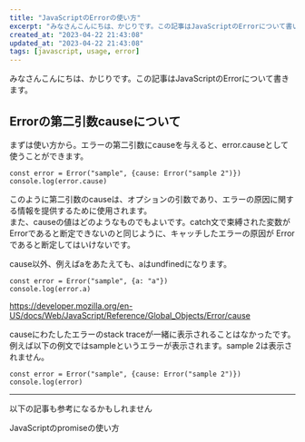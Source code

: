 ```yaml
---
title: "JavaScriptのErrorの使い方"
excerpt: "みなさんこんにちは、かじりです。この記事はJavaScriptのErrorについて書いています"
created_at: "2023-04-22 21:43:08"
updated_at: "2023-04-22 21:43:08"
tags: [javascript, usage, error]
---
```


みなさんこんにちは、かじりです。この記事はJavaScriptのErrorについて書きます。


## Errorの第二引数causeについて

まずは使い方から。エラーの第二引数にcauseを与えると、error.causeとして使うことができます。

```
const error = Error("sample", {cause: Error("sample 2")})
console.log(error.cause)
```

このように第二引数のcauseは、オプションの引数であり、エラーの原因に関する情報を提供するために使用されます。  
また、causeの値はどのようなものでもよいです。catch文で束縛された変数がErrorであると断定できないのと同じように、キャッチしたエラーの原因が Errorであると断定してはいけないです。  

cause以外、例えばaをあたえても、aはundfinedになります。


```
const error = Error("sample", {a: "a"})
console.log(error.a)
```

https://developer.mozilla.org/en-US/docs/Web/JavaScript/Reference/Global_Objects/Error/cause

causeにわたしたエラーのstack traceが一緒に表示されることはなかったです。例えば以下の例文ではsampleというエラーが表示されます。sample 2は表示されません。

```
const error = Error("sample", {cause: Error("sample 2")})
console.log(error)
```

---

以下の記事も参考になるかもしれません

<my-link href="/javascript-promise">JavaScriptのpromiseの使い方</my-link> 
